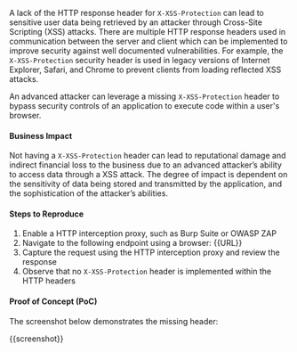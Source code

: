 A lack of the HTTP response header for `X-XSS-Protection` can lead to sensitive user data being retrieved by an attacker through Cross-Site Scripting (XSS) attacks. There are multiple HTTP response headers used in communication between the server and client which can be implemented to improve security against well documented vulnerabilities. For example, the `X-XSS-Protection` security header is used in legacy versions of Internet Explorer, Safari, and Chrome to prevent clients from loading reflected XSS attacks.

An advanced attacker can leverage a missing `X-XSS-Protection` header to bypass security controls of an application to execute code within a user's browser.

#### Business Impact

Not having a `X-XSS-Protection` header can lead to reputational damage and indirect financial loss to the business due to an advanced attacker’s ability to access data through a XSS attack. The degree of impact is dependent on the sensitivity of data being stored and transmitted by the application, and the sophistication of the attacker’s abilities.

#### Steps to Reproduce

1. Enable a HTTP interception proxy, such as Burp Suite or OWASP ZAP
1. Navigate to the following endpoint using a browser: {{URL}}
1. Capture the request using the HTTP interception proxy and review the response
1. Observe that no `X-XSS-Protection` header is implemented within the HTTP headers

#### Proof of Concept (PoC)

The screenshot below demonstrates the missing header:

{{screenshot}}
